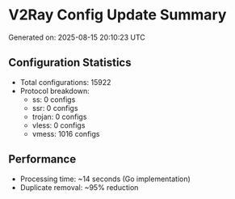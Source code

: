 # V2Ray Config Update Summary
Generated on: 2025-08-15 20:10:23 UTC

## Configuration Statistics
- Total configurations: 15922
- Protocol breakdown:
  - ss: 0 configs
  - ssr: 0 configs
  - trojan: 0 configs
  - vless: 0 configs
  - vmess: 1016 configs

## Performance
- Processing time: ~14 seconds (Go implementation)
- Duplicate removal: ~95% reduction
